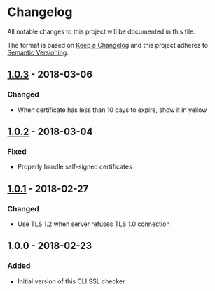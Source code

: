 # Changelog

All notable changes to this project will be documented in this file.

The format is based on [Keep a Changelog](http://keepachangelog.com/en/1.0.0/)
and this project adheres to [Semantic Versioning](http://semver.org/spec/v2.0.0.html).

## [1.0.3] - 2018-03-06
### Changed
- When certificate has less than 10 days to expire, show it in yellow

## [1.0.2] - 2018-03-04
### Fixed
- Properly handle self-signed certificates

## [1.0.1] - 2018-02-27
### Changed
- Use TLS 1.2 when server refuses TLS 1.0 connection

## 1.0.0 - 2018-02-23
### Added
- Initial version of this CLI SSL checker

[1.0.1]: https://gitlab.com/radek-sprta/mariner/compare/v1.0.0...v1.0.1
[1.0.2]: https://gitlab.com/radek-sprta/mariner/compare/v1.0.1...v1.0.2
[1.0.3]: https://gitlab.com/radek-sprta/mariner/compare/v1.0.2...v1.0.3
